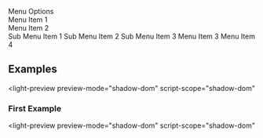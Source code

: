 ---
---


<role-menu hidden></role-menu>

<role-menu>
  <div slot="trigger">
    Menu Options
  </div>
  <role-menu-item>Menu Item 1</role-menu-item>
  <role-menu-item>
    <div>Menu Item 2</div>
    <role-menu slot="submenu">
      <role-menu-item>Sub Menu Item 1</role-menu-item>
      <role-menu-item>Sub Menu Item 2</role-menu-item>
      <role-menu-item>Sub Menu Item 3</role-menu-item>
    </role-menu>
  </role-menu-item>
  <role-menu-item>Menu Item 3</role-menu-item>
  <role-menu-item>Menu Item 4</role-menu-item>
</role-menu>

## Examples

<light-preview
  preview-mode="shadow-dom"
  script-scope="shadow-dom"
>
  <script slot="code" type="text/plain">
    <ul role="menu">
      <li role="none"><div tabindex="0" href="#" role="menuitem">Menu Item 1</div></li>
      <li role="none">
        <div tabindex="0" href="#" role="menuitem">Menu Item 2</div>
        <ul role="menu">
          <li role="none">
            <div tabindex="0" href="#" role="menuitem">Sub Menu Item 1</div>
          </li>
          <li role="none">
            <div tabindex="0" href="#" role="menuitem">
              Sub Menu Item 2
            </div>
          </li>
          <li role="none">
            <div tabindex="0" href="#" role="menuitem">Sub Menu Item 3</div>
          </li>
        </ul>
      </li>
      <li role="none">
        <div tabindex="0" href="#" role="menuitem">Menu Item 3</div>
      </li>
      <li role="none">
        <div tabindex="0" href="#" role="menuitem">Menu Item 4</div>
      </li>
    </ul>
  </script>
</light-preview>

### First Example

<light-preview
  preview-mode="shadow-dom"
  script-scope="shadow-dom"
>
  <script slot="code" type="text/plain">
    <role-menu>
      <div slot="trigger">
        Menu Options
      </div>
      <role-menu-item>Menu Item 1</role-menu-item>
      <role-menu-item>
        <div>Menu Item 2</div>
        <role-menu slot="submenu">
          <role-menu-item>Sub Menu Item 1</role-menu-item>
          <role-menu-item>Sub Menu Item 2</role-menu-item>
          <role-menu-item>Sub Menu Item 3</role-menu-item>
        </role-menu>
      </role-menu-item>
      <role-menu-item>Menu Item 3</role-menu-item>
      <role-menu-item>Menu Item 4</role-menu-item>
    </role-menu>
  </script>
</light-preview>
